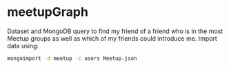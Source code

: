 # meetupGraph
Dataset and MongoDB query to find my friend of a friend who is in the most Meetup groups as well as which of my friends could introduce me.
Import data using:

```bash
mongoimport -d meetup -c users Meetup.json
```
